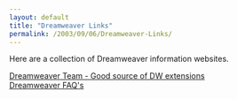 ```yaml
---
layout: default
title: "Dreamweaver Links"
permalink: /2003/09/06/Dreamweaver-Links/
---
```


<P class=blogTitle>Here are a collection of Dreamweaver information websites.</P><A href="http://www.dwteam.com/" target=_blank>Dreamweaver Team - Good source of DW extensions</A><BR><A href="http://www.dwfaq.com/" target=_blank>Dreamweaver FAQ's</A><BR>